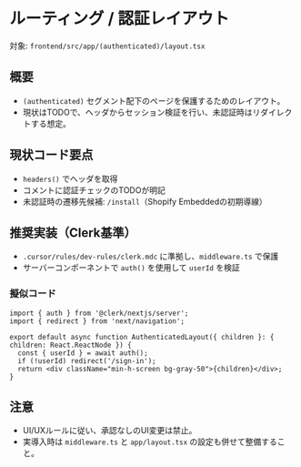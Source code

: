 # ルーティング / 認証レイアウト

対象: `frontend/src/app/(authenticated)/layout.tsx`

## 概要
- `(authenticated)` セグメント配下のページを保護するためのレイアウト。
- 現状はTODOで、ヘッダからセッション検証を行い、未認証時はリダイレクトする想定。

## 現状コード要点
- `headers()` でヘッダを取得
- コメントに認証チェックのTODOが明記
- 未認証時の遷移先候補: `/install`（Shopify Embeddedの初期導線）

## 推奨実装（Clerk基準）
- `.cursor/rules/dev-rules/clerk.mdc` に準拠し、`middleware.ts` で保護
- サーバーコンポーネントで `auth()` を使用して `userId` を検証

### 擬似コード
```tsx
import { auth } from '@clerk/nextjs/server';
import { redirect } from 'next/navigation';

export default async function AuthenticatedLayout({ children }: { children: React.ReactNode }) {
  const { userId } = await auth();
  if (!userId) redirect('/sign-in');
  return <div className="min-h-screen bg-gray-50">{children}</div>;
}
```

## 注意
- UI/UXルールに従い、承認なしのUI変更は禁止。
- 実導入時は `middleware.ts` と `app/layout.tsx` の設定も併せて整備すること。
